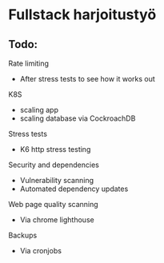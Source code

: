 # Fullstack harjoitustyö

## Todo:

Rate limiting

- After stress tests to see how it works out

K8S

- scaling app
- scaling database via CockroachDB

Stress tests

- K6 http stress testing

Security and dependencies

- Vulnerability scanning
- Automated dependency updates

Web page quality scanning

- Via chrome lighthouse

Backups

- Via cronjobs
